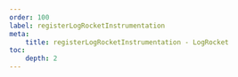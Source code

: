 ```yaml
---
order: 100
label: registerLogRocketInstrumentation
meta:
    title: registerLogRocketInstrumentation - LogRocket
toc:
    depth: 2
---
```

